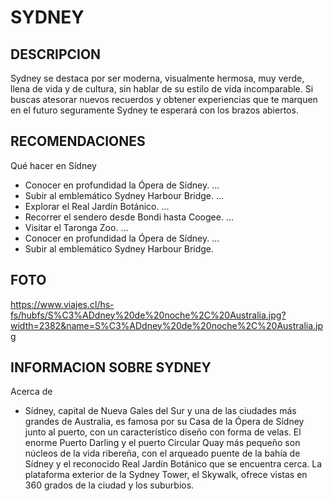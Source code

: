 # SYDNEY

## DESCRIPCION
Sydney se destaca por ser moderna, visualmente hermosa, muy verde, llena de vida y de cultura, sin hablar de su estilo de vida incomparable. Si buscas atesorar nuevos recuerdos y obtener experiencias que te marquen en el futuro seguramente Sydney te esperará con los brazos abiertos.

## RECOMENDACIONES
Qué hacer en Sídney
- Conocer en profundidad la Ópera de Sídney. ...
- Subir al emblemático Sydney Harbour Bridge. ...
- Explorar el Real Jardín Botánico. ...
- Recorrer el sendero desde Bondi hasta Coogee. ...
- Visitar el Taronga Zoo. ...
- Conocer en profundidad la Ópera de Sídney. ...
- Subir al emblemático Sydney Harbour Bridge.

## FOTO 
https://www.viajes.cl/hs-fs/hubfs/S%C3%ADdney%20de%20noche%2C%20Australia.jpg?width=2382&name=S%C3%ADdney%20de%20noche%2C%20Australia.jpg

## INFORMACION SOBRE SYDNEY
Acerca de
- Sídney, capital de Nueva Gales del Sur y una de las ciudades más grandes de Australia, es famosa por su Casa de la Ópera de Sídney junto al puerto, con un característico diseño con forma de velas. El enorme Puerto Darling y el puerto Circular Quay más pequeño son núcleos de la vida ribereña, con el arqueado puente de la bahía de Sídney y el reconocido Real Jardín Botánico que se encuentra cerca. La plataforma exterior de la Sydney Tower, el Skywalk, ofrece vistas en 360 grados de la ciudad y los suburbios.